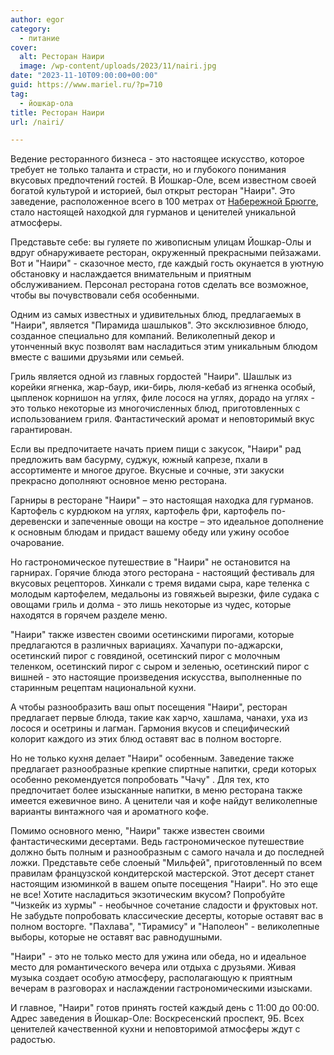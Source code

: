```yaml
---
author: egor
category:
  - питание
cover:
  alt: Ресторан Наири
  image: /wp-content/uploads/2023/11/nairi.jpg
date: "2023-11-10T09:00:00+00:00"
guid: https://www.mariel.ru/?p=710
tag:
  - йошкар-ола
title: Ресторан Наири
url: /nairi/

---
```

Ведение ресторанного бизнеса \- это настоящее искусство, которое требует не только таланта и страсти, но и глубокого понимания вкусовых предпочтений гостей. В Йошкар-Оле, всем известном своей богатой культурой и историей, был открыт ресторан "Наири". Это заведение, расположенное всего в 100 метрах от [Набережной Брюгге](/brugge/), стало настоящей находкой для гурманов и ценителей уникальной атмосферы.

Представьте себе: вы гуляете по живописным улицам Йошкар\-Олы и вдруг обнаруживаете ресторан, окруженный прекрасными пейзажами. Вот и "Наири" \- сказочное место, где каждый гость окунается в уютную обстановку и наслаждается внимательным и приятным обслуживанием. Персонал ресторана готов сделать все возможное, чтобы вы почувствовали себя особенными.

Одним из самых известных и удивительных блюд, предлагаемых в "Наири", является "Пирамида шашлыков". Это эксклюзивное блюдо, созданное специально для компаний. Великолепный декор и утонченный вкус позволят вам насладиться этим уникальным блюдом вместе с вашими друзьями или семьей.

Гриль является одной из главных гордостей "Наири". Шашлык из корейки ягненка, жар\-баур, ики\-бирь, люля\-кебаб из ягненка особый, цыпленок корнишон на углях, филе лосося на углях, дорадо на углях \- это только некоторые из многочисленных блюд, приготовленных с использованием гриля. Фантастический аромат и неповторимый вкус гарантирован.

Если вы предпочитаете начать прием пищи с закусок, "Наири" рад предложить вам басурму, суджук, южный капрезе, пхали в ассортименте и многое другое. Вкусные и сочные, эти закуски прекрасно дополняют основное меню ресторана.

Гарниры в ресторане "Наири" – это настоящая находка для гурманов. Картофель с курдюком на углях, картофель фри, картофель по-деревенски и запеченные овощи на костре – это идеальное дополнение к основным блюдам и придаст вашему обеду или ужину особое очарование.

Но гастрономическое путешествие в "Наири" не остановится на гарнирах. Горячие блюда этого ресторана \- настоящий фестиваль для вкусовых рецепторов. Хинкали с тремя видами сыра, каре теленка с молодым картофелем, медальоны из говяжьей вырезки, филе судака с овощами гриль и долма \- это лишь некоторые из чудес, которые находятся в горячем разделе меню.

"Наири" также известен своими осетинскими пирогами, которые предлагаются в различных вариациях. Хачапури по\-аджарски, осетинский пирог с говядиной, осетинский пирог с молочным теленком, осетинский пирог с сыром и зеленью, осетинский пирог с вишней \- это настоящие произведения искусства, выполненные по старинным рецептам национальной кухни.

А чтобы разнообразить ваш опыт посещения "Наири", ресторан предлагает первые блюда, такие как харчо, хашлама, чанахи, уха из лосося и осетрины и лагман. Гармония вкусов и специфический колорит каждого из этих блюд оставят вас в полном восторге.

Но не только кухня делает "Наири" особенным. Заведение также предлагает разнообразные крепкие спиртные напитки, среди которых особенно рекомендуется попробовать "Чачу" . Для тех, кто предпочитает более изысканные напитки, в меню ресторана также имеется ежевичное вино. А ценители чая и кофе найдут великолепные варианты винтажного чая и ароматного кофе.

Помимо основного меню, "Наири" также известен своими фантастическими десертами. Ведь гастрономическое путешествие должно быть полным и разнообразным с самого начала и до последней ложки. Представьте себе слоеный "Мильфей", приготовленный по всем правилам французской кондитерской мастерской. Этот десерт станет настоящим изюминкой в вашем опыте посещения "Наири". Но это еще не все! Хотите насладиться экзотическим вкусом? Попробуйте "Чизкейк из хурмы" \- необычное сочетание сладости и фруктовых нот. Не забудьте попробовать классические десерты, которые оставят вас в полном восторге. "Пахлава", "Тирамису" и "Наполеон" \- великолепные выборы, которые не оставят вас равнодушными.

"Наири" \- это не только место для ужина или обеда, но и идеальное место для романтического вечера или отдыха с друзьями. Живая музыка создает особую атмосферу, располагающую к приятным вечерам в разговорах и наслаждении гастрономическими изысками.

И главное, "Наири" готов принять гостей каждый день с 11:00 до 00:00. Адрес заведения в Йошкар-Оле: Воскресенский проспект, 9Б. Всех ценителей качественной кухни и неповторимой атмосферы ждут с радостью.
